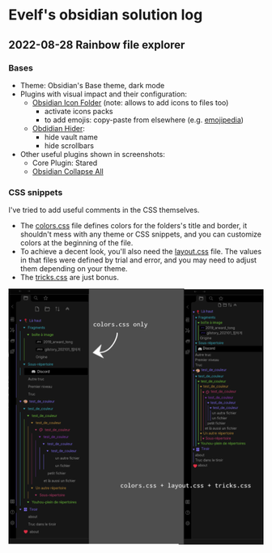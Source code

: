 # Evelf's obsidian solution log

## 2022-08-28 Rainbow file explorer

### Bases

- Theme: Obsidian's Base theme, dark mode
- Plugins with visual impact and their configuration:
  - [Obsidian Icon Folder](https://github.com/FlorianWoelki/obsidian-icon-folder) (note: allows to add icons to files too)
    - activate icons packs
    - to add emojis: copy-paste from elsewhere (e.g. [emojipedia](https://emojipedia.org/))
  - [Obdidian Hider](https://github.com/kepano/obsidian-hider):
    - hide vault name
    - hide scrollbars
- Other useful plugins shown in screenshots:
  - Core Plugin: Stared
  - [Obsidian Collapse All](https://github.com/OfficerHalf/obsidian-collapse-all)

### CSS snippets

I've tried to add useful comments in the CSS themselves.
- The [colors.css](rainbow-file_explorer/evelf-rainbow_file_explorer-colors.css) file defines colors for the folders's title and border, it shouldn't mess with any theme or CSS snippets, and you can customize colors at the beginning of the file.
- To achieve a decent look, you'll also need the [layout.css](rainbow-file_explorer/evelf-rainbow_file_explorer-layout.css) file. The values in that files were defined by trial and error, and you may need to adjust them depending on your theme.
- The [tricks.css](rainbow-file_explorer/evelf-rainbow_file_explorer-other_tricks.css) are just bonus.

![Screenshots](rainbow-file_explorer/demo-screenshots.png)
